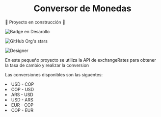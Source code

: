 <h1 align="center">Conversor de Monedas</h1>

:construction: Proyecto en construcción :construction:

![Badge en Desarollo](https://img.shields.io/badge/STATUS-EN%20DESAROLLO-green)

![GitHub Org's stars](https://img.shields.io/github/stars/camilafernanda?style=social)

![Designer](https://github.com/Gover-W/conversorMonedas/assets/92487531/6e698182-674d-4f15-b574-ef39d94f0ea7)

<p>En este pequeño proyecto se utiliza la API de exchangeRates para obtener la tasa de cambio y realizar la conversion </p>

<p>Las conversiones disponibles son las siguentes: </p>

<li><lu>USD - COP </lu></li>

<li><lu>COP - USD </lu></li>

<li><lu>ARS - USD </lu></li>

<li><lu>USD - ARS </lu></li>

<li><lu>EUR - COP </lu></li>

<li><lu>COP - EUR</lu></li>





                      
